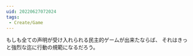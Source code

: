 ```yaml
---
uid: 20220627072024
tags:
 - Create/Game
---
```


もしも全ての声明が受け入れられる民主的ゲームが出来たならば、
それはきっと強烈な迄に行動の規範になるだろう。